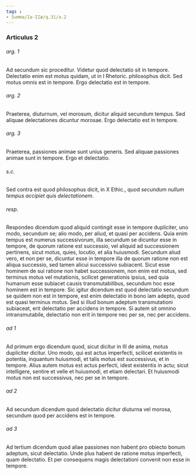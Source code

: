 ```yaml
---
tags : 
- Summa/Ia-IIæ/q.31/a.2
---
```


### Articulus 2

###### arg. 1
Ad secundum sic proceditur. Videtur quod delectatio sit in tempore. Delectatio enim est motus quidam, ut in I Rhetoric. philosophus dicit. Sed motus omnis est in tempore. Ergo delectatio est in tempore.

###### arg. 2
Praeterea, diuturnum, vel morosum, dicitur aliquid secundum tempus. Sed aliquae delectationes dicuntur morosae. Ergo delectatio est in tempore.

###### arg. 3
Praeterea, passiones animae sunt unius generis. Sed aliquae passiones animae sunt in tempore. Ergo et delectatio.

###### s.c.
Sed contra est quod philosophus dicit, in X Ethic., quod *secundum nullum tempus accipiet quis delectationem*.

###### resp.
Respondeo dicendum quod aliquid contingit esse in tempore dupliciter, uno modo, secundum se; alio modo, per aliud, et quasi per accidens. Quia enim tempus est numerus successivorum, illa secundum se dicuntur esse in tempore, de quorum ratione est successio, vel aliquid ad successionem pertinens, sicut motus, quies, locutio, et alia huiusmodi. Secundum aliud vero, et non per se, dicuntur esse in tempore illa de quorum ratione non est aliqua successio, sed tamen alicui successivo subiacent. Sicut esse hominem de sui ratione non habet successionem, non enim est motus, sed terminus motus vel mutationis, scilicet generationis ipsius, sed quia humanum esse subiacet causis transmutabilibus, secundum hoc esse hominem est in tempore. Sic igitur dicendum est quod delectatio secundum se quidem non est in tempore, est enim delectatio in bono iam adepto, quod est quasi terminus motus. Sed si illud bonum adeptum transmutationi subiaceat, erit delectatio per accidens in tempore. Si autem sit omnino intransmutabile, delectatio non erit in tempore nec per se, nec per accidens.

###### ad 1
Ad primum ergo dicendum quod, sicut dicitur in III de anima, motus dupliciter dicitur. Uno modo, qui est actus imperfecti, scilicet existentis in potentia, inquantum huiusmodi, et talis motus est successivus, et in tempore. Alius autem motus est actus perfecti, idest existentis in actu; sicut intelligere, sentire et velle et huiusmodi, et etiam delectari. Et huiusmodi motus non est successivus, nec per se in tempore.

###### ad 2
Ad secundum dicendum quod delectatio dicitur diuturna vel morosa, secundum quod per accidens est in tempore.

###### ad 3
Ad tertium dicendum quod aliae passiones non habent pro obiecto bonum adeptum, sicut delectatio. Unde plus habent de ratione motus imperfecti, quam delectatio. Et per consequens magis delectationi convenit non esse in tempore.

